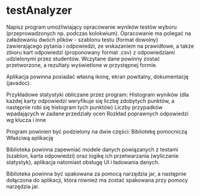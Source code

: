 # testAnalyzer
Napisz program umożliwiający opracowanie wyników testów wyboru (przeprowadzonych np. podczas kolokwium). Opracowanie ma polegać na załadowaniu dwóch plików - szablonu testu (format dowolny) zawierającego pytania i odpowiedzi, ze wskazaniem na prawidłowe, a także zbioru kart odpowiedzi (proponowany format .csv) z odpowiedziami udzielonymi przez studentów. Wczytane dane powinny zostać przetworzone, a rezultaty wyświetlone w przystępnej formie. 

Aplikacja powinna posiadać własną ikonę, ekran powitalny, dokumentację (javadoc). 

Przykładowe statystyki obliczane przez program:
Histogram wyników (dla każdej karty odpowiedzi weryfikuje się liczbę zdobytych punktów, a następnie robi się histogram tych punktów)
Liczby przypadków wpadających w zadane przedziały ocen
Rozkład poprawnych odpowiedzi wg klucza
i inne

Program powinien być podzielony na dwie części:
Bibliotekę pomocniczą
Właściwą aplikację

Biblioteka powinna zapewniać modele danych powiązanych z testami (szablon, karta odpowiedzi) oraz logikę ich przetwarzania (wyliczanie statystyk), aplikacja natomiast obsługę UI i ładowania danych. 

Biblioteka powinna być spakowana za pomocą narzędzia jar, a następnie dołączona do aplikacji, która również ma zostać spakowana przy pomocy narzędzia jar. 
